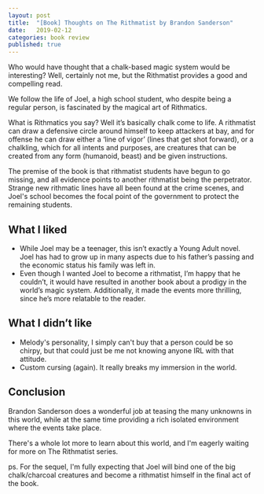 ```yaml
---
layout: post
title:  "[Book] Thoughts on The Rithmatist by Brandon Sanderson"
date:   2019-02-12
categories: book review
published: true
---
```


Who would have thought that a chalk-based magic system would be interesting? Well, certainly not me, but the Rithmatist provides a good and compelling read.

We follow the life of Joel, a high school student, who despite being a regular person, is fascinated by the magical art of Rithmatics. 

What is Rithmatics you say? Well it’s basically chalk come to life. A rithmatist can draw a defensive circle around himself to keep attackers at bay, and for offense he can draw either a ‘line of vigor’ (lines that get shot forward), or a chalkling, which for all intents and purposes, are creatures that can be created from any form (humanoid, beast) and be given instructions.

The premise of the book is that rithmatist students have begun to go missing, and all evidence points to another rithmatist being the perpetrator. Strange new rithmatic lines have all been found at the crime scenes, and Joel's school becomes the focal point of the government to protect the remaining students.

## What I liked
* While Joel may be a teenager, this isn’t exactly a Young Adult novel. Joel has had to grow up in many aspects due to his father’s passing and the economic status his family was left in.
* Even though I wanted Joel to become a rithmatist, I’m happy that he couldn’t, it would have resulted in another book about a prodigy in the world’s magic system. Additionally, it made the events more thrilling, since he’s more relatable to the reader.


## What I didn’t like
* Melody's personality, I simply can't buy that a person could be so chirpy, but that could just be me not knowing anyone IRL with that attitude.
* Custom cursing (again). It really breaks my immersion in the world.

## Conclusion
Brandon Sanderson does a wonderful job at teasing the many unknowns in this world, while at the same time providing a rich isolated environment where the events take place.

There's a whole lot more to learn about this world, and I'm eagerly waiting for more on The Rithmatist series.

ps. For the sequel, I'm fully expecting that Joel will bind one of the big chalk/charcoal creatures and become a rithmatist himself in the final act of the book.